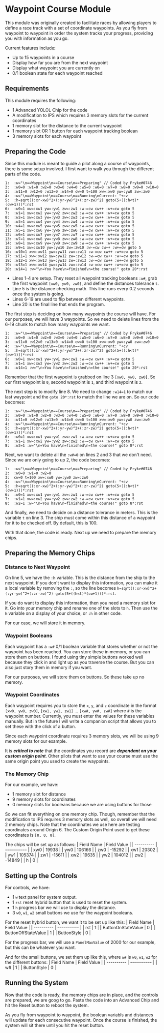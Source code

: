 # Waypoint Course Module

This module was originally created to facilitate races by allowing players to define a race track with a set of coordinate waypoints. As you fly from waypoint to waypoint in order the system tracks your progress, providing you with information as you go.

Current features include:

- Up to 15 waypoints in a course
- Display how far you are from the next waypoint
- Display what waypoint you are currently on
- 0/1 boolean state for each waypoint reached

## Requirements

This module requires the following:
- 1 Advanced YOLOL Chip for the code
- A modification to IPS which requires 3 memory slots for the current coordinates
- 1 memory slot for the distance to the current waypoint
- 1 memory slot OR 1 button for each waypoint tracking boolean
- 3 memory slots for each waypoint

## Preparing the Code

Since this module is meant to guide a pilot along a course of waypoints, there is some setup involved.
I first want to walk you through the different parts of the code.

```
1:  :w="\n==Waypoint\n==Course\n==Preparing" // Coded by Fryke#0746
2:  :w0=0 :w1=0 :w2=0 :w3=0 :w4=0 :w5=0 :w6=0 :w7=0 :w8=0 :w9=0 :w10=0
3:  :w11=0 :w12=0 :w13=0 :w14=0 cw=0 t=100 xw=:xw0 yw=:yw0 zw=:zw0
4:  :w="\n==Waypoint\n==Course\n==Running\nCurrent: "+cv
5:  :h=sqrt((:xr-xw)^2+(:yr-yw)^2+(:zr-zw)^2) goto(5+((:h<t)*(cw+1)))*:rst
6:  :w0=1 xw=:xw1 yw=:yw1 zw=:zw1 :w-=cw cw++ :w+=cw goto 5
7:  :w1=1 xw=:xw2 yw=:yw2 zw=:zw2 :w-=cw cw++ :w+=cw goto 5
8:  :w2=1 xw=:xw3 yw=:yw3 zw=:zw3 :w-=cw cw++ :w+=cw goto 5
9:  :w3=1 xw=:xw4 yw=:yw4 zw=:zw4 :w-=cw cw++ :w+=cw goto 5
10: :w4=1 xw=:xw5 yw=:yw5 zw=:zw5 :w-=cw cw++ :w+=cw goto 5
11: :w5=1 xw=:xw6 yw=:yw6 zw=:zw6 :w-=cw cw++ :w+=cw goto 5 
12: :w6=1 xw=:xw7 yw=:yw7 zw=:zw7 :w-=cw cw++ :w+=cw goto 5
13: :w7=1 xw=:xw8 yw=:yw8 zw=:zw8 :w-=cw cw++ :w+=cw goto 5
14: :w8=1 xw=:xw9 yw=:yw9 zw=:zw9 :w-=cw cw++ :w+=cw goto 5
15: :w9=1 xw=:xw10 yw=:yw10 zw=:zw10 :w-=cw cw++ :w+=cw goto 5
16: :w10=1 xw=:xw11 yw=:yw11 zw=:zw11 :w-=cw cw++ :w+=cw goto 5
17: :w11=1 xw=:xw12 yw=:yw12 zw=:zw12 :w-=cw cw++ :w+=cw goto 5
18: :w12=1 xw=:xw13 yw=:yw13 zw=:zw13 :w-=cw cw++ :w+=cw goto 5
19: :w13=1 xw=:xw14 yw=:yw14 zw=:zw14 :w-=cw cw++ :w+=cw goto 5
20: :w14=1 :w="\n=You have\n=finished\n=the course!" goto 20*:rst
```

- Lines 1-4 are setup. They reset all waypoint tracking booleans `:w#`, grab the first waypoint `[xw0, yw0, zw0]`, and define the distances tolerance `t`.
- Line 5 is the distance checking math. This line runs every 0.2 seconds once the system is going.
- Lines 6-19 are used to flip between different waypoints.
- Line 20 is the final line that ends the program.

The first step is deciding on how many waypoints the course will have. For our purposes, we will have 3 waypoints. So we need to delete lines from the 6-19 chunk to match how many waypoints we want.

```
1:  :w="\n==Waypoint\n==Course\n==Preparing" // Coded by Fryke#0746
2:  :w0=0 :w1=0 :w2=0 :w3=0 :w4=0 :w5=0 :w6=0 :w7=0 :w8=0 :w9=0 :w10=0
3:  :w11=0 :w12=0 :w13=0 :w14=0 cw=0 t=100 xw=:xw0 yw=:yw0 zw=:zw0
4:  :w="\n==Waypoint\n==Course\n==Running\nCurrent: "+cv
5:  :h=sqrt((:xr-xw)^2+(:yr-yw)^2+(:zr-zw)^2) goto(5+((:h<t)*(cw+1)))*:rst
6:  :w0=1 xw=:xw1 yw=:yw1 zw=:zw1 :w-=cw cw++ :w+=cw goto 5
7:  :w1=1 xw=:xw2 yw=:yw2 zw=:zw2 :w-=cw cw++ :w+=cw goto 5
8:  :w14=1 :w="\n=You have\n=finished\n=the course!" goto 20*:rst
```

Remember that the first waypoint is grabbed on line 3 `[xw0, yw0, zw0]`. So our first waypoint is `0`, second waypoint is `1`, and third waypoint is `2`.

The next step is to modify line 8. We need to change `:w14=1` to match our last waypoint and the `goto 20*:rst` to match the line we are on. So our code becomes:

```
1:  :w="\n==Waypoint\n==Course\n==Preparing" // Coded by Fryke#0746
2:  :w0=0 :w1=0 :w2=0 :w3=0 :w4=0 :w5=0 :w6=0 :w7=0 :w8=0 :w9=0 :w10=0
3:  :w11=0 :w12=0 :w13=0 :w14=0 cw=0 t=100 xw=:xw0 yw=:yw0 zw=:zw0
4:  :w="\n==Waypoint\n==Course\n==Running\nCurrent: "+cv
5:  :h=sqrt((:xr-xw)^2+(:yr-yw)^2+(:zr-zw)^2) goto(5+((:h<t)*(cw+1)))*:rst
6:  :w0=1 xw=:xw1 yw=:yw1 zw=:zw1 :w-=cw cw++ :w+=cw goto 5
7:  :w1=1 xw=:xw2 yw=:yw2 zw=:zw2 :w-=cw cw++ :w+=cw goto 5
8:  :w2=1 :w="\n=You have\n=finished\n=the course!" goto 8*:rst
```

Next, we want to delete all the `:w#=0` on lines 2 and 3 that we don't need. Since we are only going to up 2, the code becomes:

```
1:  :w="\n==Waypoint\n==Course\n==Preparing" // Coded by Fryke#0746
2:  :w0=0 :w1=0 :w2=0
3:  cw=0 t=100 xw=:xw0 yw=:yw0 zw=:zw0
4:  :w="\n==Waypoint\n==Course\n==Running\nCurrent: "+cv
5:  :h=sqrt((:xr-xw)^2+(:yr-yw)^2+(:zr-zw)^2) goto(5+((:h<t)*(cw+1)))*:rst
6:  :w0=1 xw=:xw1 yw=:yw1 zw=:zw1 :w-=cw cw++ :w+=cw goto 5
7:  :w1=1 xw=:xw2 yw=:yw2 zw=:zw2 :w-=cw cw++ :w+=cw goto 5
8:  :w2=1 :w="\n=You have\n=finished\n=the course!" goto 8*:rst
```

And finally, we need to decide on a distance tolerance in meters. This is the variable `t` on line 3. The ship must come within this distance of a waypoint for it to be checked off. By default, this is 100.

With that done, the code is ready. Next up we need to prepare the memory chips.

## Preparing the Memory Chips

### Distance to Next Waypoint
On line 5, we have the `:h` variable. This is the distance from the ship to the next waypoint. If you don't want to display this information, you can make it a local variable by removing the `:`, so the line becomes `h=sqrt((:xr-xw)^2+(:yr-yw)^2+(:zr-zw)^2) goto(5+((h<t)*(cw+1)))*:rst`.

If you do want to display this information, then you need a memory slot for it. Go into your memory chip and rename one of the slots to `h`. Then use the `h` variable on a display of your choice, or `:h` in other code.

For our case, we will store it in memory.

### Waypoint Booleans

Each waypoint has a `:w#` 0/1 boolean variable that stores whether or not the waypoint has been reached. You can store these in memory, or you can store them on buttons. I found using tiny simple buttons worked well because they click in and light up as you traverse the course. But you can also just story them in memory if you want.

For our purposes, we will store them on buttons. So these take up no memory.

### Waypoint Coordinates

Each waypoint requires you to store the `x`, `y`, and `z` coordinate in the format `[xw0, yw0, zw0]`, `[xw1, yw1, zw1]` ... `[xw#, yw#, zw#]` where `#` is the waypoint number. Currently, you must enter the values for these variables manually. But in the future I will write a companion script that allows you to set these with the click of a button.

Since each waypoint coordinate requires 3 memory slots, we will be using 9 memory slots for our example.

It is **_critical to note_** that the coordinates you record are **_dependant on your custom origin point_**. Other pilots that want to use your course must use the same origin point you used to create the waypoints.

### The Memory Chip

For our example, we have:
- 1 memory slot for distance
- 9 memory slots for coordinates
- 0 memory slots for booleans because we are using buttons for those

So we can fit everything on one memory chip. Though, remember that the modification to IPS requires 3 memory slots as well, so overall we will need 2 memory chips. Note that the coordinates we use here are testing coordinates around Origin 6. The Custom Origin Point used to get these coordinates is `[0, 0, 0]`.

The chips will be set up as follows:
| Field Name | Field Value |
| ---------- | ----------- |
| xw0 | 19938 |
| yw0 | 106166 |
| zw0 | -15292 |
| xw1 | 20302 |
| yw1 | 105374 |
| zw1 | -15611 |
| xw2 | 19635 |
| yw2 | 104012 |
| zw2 | -14849 |
| h | 0 |

## Setting up the Controls

For controls, we have:
- 1 `w` text panel for system output. 
- 1 `rst` reset hybrid button that is used to reset the system.
- 1 `h` progress bar we will use to display the distance.
- 3 `w0`, `w1`, `w2` small buttons we use for the waypoint booleans.

For the reset hybrid button, we want it to be set up like this:
| Field Name | Field Value |
| ---------- | ----------- |
| rst | 1 | 
| ButtonOnStateValue | 0 |
| ButtonOffStateValue | 1 |
| ButtonStyle | 0 |

For the progress bar, we will use a `PanelMaxValue` of 2000 for our example, but this can be whatever you want.

And for the small buttons, we set them up like this, where `w#` is `w0`, `w1`, `w2` for the different buttons:
| Field Name | Field Value |
| ---------- | ----------- |
| w# | 1 | 
| ButtonStyle | 0 |

## Running the System

Now that the code is ready, the memory chips are in place, and the controls are prepared, we are goog to go. Paste the code into an Advanced Chip and hit the Reset button to reboot the system.

As you fly from waypoint to waypoint, the boolean variabls and distances will update for each consecutive waypoint. Once the course is finished, the system will sit there until you hit the reset button.
